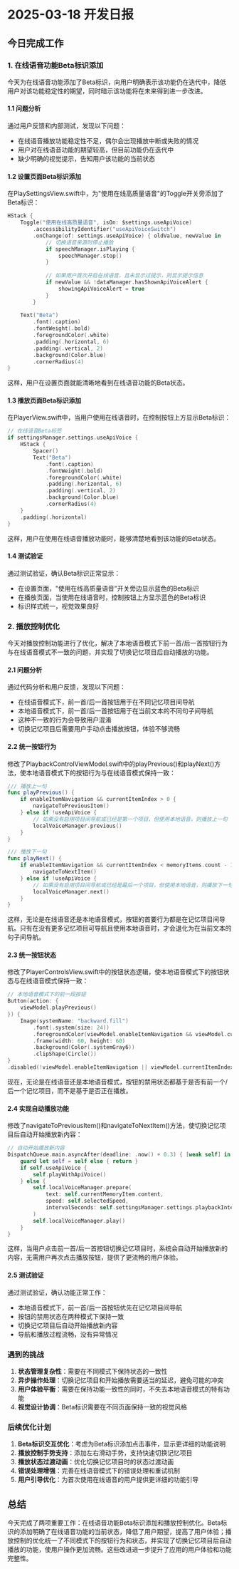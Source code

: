 # 2025-03-18 开发日报

## 今日完成工作

### 1. 在线语音功能Beta标识添加

今天为在线语音功能添加了Beta标识，向用户明确表示该功能仍在迭代中，降低用户对该功能稳定性的期望，同时暗示该功能将在未来得到进一步改进。

#### 1.1 问题分析

通过用户反馈和内部测试，发现以下问题：
- 在线语音播放功能稳定性不足，偶尔会出现播放中断或失败的情况
- 用户对在线语音功能的期望较高，但目前功能仍在迭代中
- 缺少明确的视觉提示，告知用户该功能的当前状态

#### 1.2 设置页面Beta标识添加

在PlaySettingsView.swift中，为"使用在线高质量语音"的Toggle开关旁添加了Beta标识：

```swift
HStack {
    Toggle("使用在线高质量语音", isOn: $settings.useApiVoice)
        .accessibilityIdentifier("useApiVoiceSwitch")
        .onChange(of: settings.useApiVoice) { oldValue, newValue in
            // 切换语音来源时停止播放
            if speechManager.isPlaying {
                speechManager.stop()
            }
            
            // 如果用户首次开启在线语音，且未显示过提示，则显示提示信息
            if newValue && !dataManager.hasShownApiVoiceAlert {
                showingApiVoiceAlert = true
            }
        }
    
    Text("Beta")
        .font(.caption)
        .fontWeight(.bold)
        .foregroundColor(.white)
        .padding(.horizontal, 6)
        .padding(.vertical, 2)
        .background(Color.blue)
        .cornerRadius(4)
}
```

这样，用户在设置页面就能清晰地看到在线语音功能的Beta状态。

#### 1.3 播放页面Beta标识添加

在PlayerView.swift中，当用户使用在线语音时，在控制按钮上方显示Beta标识：

```swift
// 在线语音Beta标签
if settingsManager.settings.useApiVoice {
    HStack {
        Spacer()
        Text("Beta")
            .font(.caption)
            .fontWeight(.bold)
            .foregroundColor(.white)
            .padding(.horizontal, 6)
            .padding(.vertical, 2)
            .background(Color.blue)
            .cornerRadius(4)
    }
    .padding(.horizontal)
}
```

这样，用户在使用在线语音播放功能时，能够清楚地看到该功能的Beta状态。

#### 1.4 测试验证

通过测试验证，确认Beta标识正常显示：
- 在设置页面，"使用在线高质量语音"开关旁边显示蓝色的Beta标识
- 在播放页面，当使用在线语音时，控制按钮上方显示蓝色的Beta标识
- 标识样式统一，视觉效果良好

### 2. 播放控制优化

今天对播放控制功能进行了优化，解决了本地语音模式下前一首/后一首按钮行为与在线语音模式不一致的问题，并实现了切换记忆项目后自动播放的功能。

#### 2.1 问题分析

通过代码分析和用户反馈，发现以下问题：
- 在线语音模式下，前一首/后一首按钮用于在不同记忆项目间导航
- 本地语音模式下，前一首/后一首按钮用于在当前文本的不同句子间导航
- 这种不一致的行为会导致用户混淆
- 切换记忆项目后需要用户手动点击播放按钮，体验不够流畅

#### 2.2 统一按钮行为

修改了PlaybackControlViewModel.swift中的playPrevious()和playNext()方法，使本地语音模式下的按钮行为与在线语音模式保持一致：

```swift
/// 播放上一句
func playPrevious() {
    if enableItemNavigation && currentItemIndex > 0 {
        navigateToPreviousItem()
    } else if !useApiVoice {
        // 如果没有启用项目间导航或已经是第一个项目，但使用本地语音，则播放上一句
        localVoiceManager.previous()
    }
}

/// 播放下一句
func playNext() {
    if enableItemNavigation && currentItemIndex < memoryItems.count - 1 {
        navigateToNextItem()
    } else if !useApiVoice {
        // 如果没有启用项目间导航或已经是最后一个项目，但使用本地语音，则播放下一句
        localVoiceManager.next()
    }
}
```

这样，无论是在线语音还是本地语音模式，按钮的首要行为都是在记忆项目间导航。只有在没有更多记忆项目可导航且使用本地语音时，才会退化为在当前文本的句子间导航。

#### 2.3 统一按钮状态

修改了PlayerControlsView.swift中的按钮状态逻辑，使本地语音模式下的按钮状态与在线语音模式保持一致：

```swift
// 本地语音模式下的前一段按钮
Button(action: {
    viewModel.playPrevious()
}) {
    Image(systemName: "backward.fill")
        .font(.system(size: 24))
        .foregroundColor(viewModel.enableItemNavigation && viewModel.currentItemIndex > 0 ? .primary : .gray)
        .frame(width: 60, height: 60)
        .background(Color(.systemGray6))
        .clipShape(Circle())
}
.disabled(!viewModel.enableItemNavigation || viewModel.currentItemIndex <= 0)
```

现在，无论是在线语音还是本地语音模式，按钮的禁用状态都基于是否有前一个/后一个记忆项目，而不是基于是否正在播放。

#### 2.4 实现自动播放功能

修改了navigateToPreviousItem()和navigateToNextItem()方法，使切换记忆项目后自动开始播放新内容：

```swift
// 自动开始播放新内容
DispatchQueue.main.asyncAfter(deadline: .now() + 0.3) { [weak self] in
    guard let self = self else { return }
    if self.useApiVoice {
        self.playWithApiVoice()
    } else {
        self.localVoiceManager.prepare(
            text: self.currentMemoryItem.content,
            speed: self.selectedSpeed,
            intervalSeconds: self.settingsManager.settings.playbackInterval
        )
        self.localVoiceManager.play()
    }
}
```

这样，当用户点击前一首/后一首按钮切换记忆项目时，系统会自动开始播放新的内容，无需用户再次点击播放按钮，提供了更流畅的用户体验。

#### 2.5 测试验证

通过测试验证，确认功能正常工作：
- 本地语音模式下，前一首/后一首按钮优先在记忆项目间导航
- 按钮的禁用状态在两种模式下保持一致
- 切换记忆项目后自动开始播放新内容
- 导航和播放过程流畅，没有异常情况

### 遇到的挑战

1. **状态管理复杂性**：需要在不同模式下保持状态的一致性
2. **异步操作处理**：切换记忆项目和开始播放需要适当的延迟，避免可能的冲突
3. **用户体验平衡**：需要在保持功能一致性的同时，不失去本地语音模式的特有功能
4. **视觉设计协调**：Beta标识需要在不同页面保持一致的视觉风格

### 后续优化计划

1. **Beta标识交互优化**：考虑为Beta标识添加点击事件，显示更详细的功能说明
2. **播放控制手势支持**：添加左右滑动手势，支持快速切换记忆项目
3. **播放状态过渡动画**：优化切换记忆项目时的状态过渡动画
4. **错误处理增强**：完善在线语音模式下的错误处理和重试机制
5. **用户引导优化**：为首次使用在线语音的用户提供更详细的功能引导

## 总结

今天完成了两项重要工作：在线语音功能Beta标识添加和播放控制优化。Beta标识的添加明确了在线语音功能的当前状态，降低了用户期望，提高了用户体验；播放控制的优化统一了不同模式下的按钮行为和状态，并实现了切换记忆项目后自动播放的功能，使用户操作更加流畅。这些改进进一步提升了应用的用户体验和功能完整性。 